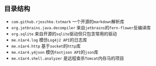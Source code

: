 ## 目录结构

- `com.github.rjeschke.txtmark` 一个开源的`markdown`解析库
- `org.jetbrains.java.decompiler` 来自`jetbrains`的`fern-flower`反编译库
- `org.sqlite` 来自开源的`sqlite`驱动但只包含常用的驱动
- `me.n1ar4.log` 模仿`Log4j2 API`的日志库
- `me.n1ar4.http` 基于`socket`的`http`库
- `me.n1ar4.y4json` 模仿`Fastjson API`的`json`库
- `me.n1ar4.shell.analyzer` 是远程查杀`Tomcat`内存马的项目